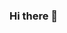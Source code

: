 ### Hi there 👋

<!--
**vision72/vision72** is a ✨ _special_ ✨ repository because its `README.md` (this file) appears on your GitHub profile.

Here are some ideas to get you started:

- 🔭 I’m currently working on Mobile Applications
- 🌱 I’m currently learning Machine Learning
- 👯 I’m looking to collaborate on Computer Vision
- 🤔 I’m looking for help with React Native
- 💬 Ask me about Data Manipulation
- 📫 How to reach me: visioninc12@gmail.com
- 😄 Pronouns: Vision
- ⚡ Fun fact: Crazy
-->
